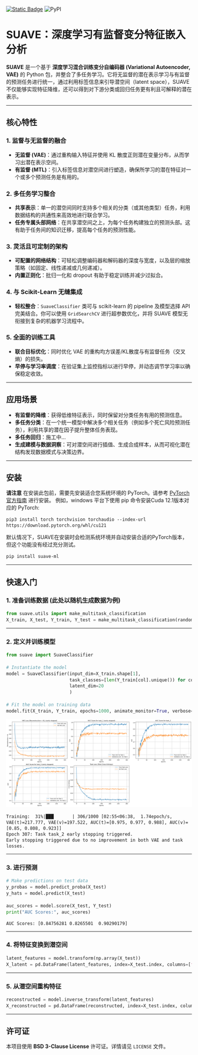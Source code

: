 [![Static Badge](https://img.shields.io/badge/English-README-1082C3?style=flat)](README.md)  ![PyPI](https://img.shields.io/pypi/v/suave-ml)

# SUAVE：深度学习有监督变分特征嵌入分析

**SUAVE** 是一个基于 **深度学习混合训练变分自编码器 (Variational Autoencoder, VAE)** 的 Python 包，并整合了多任务学习。它将无监督的潜在表示学习与有监督的预测任务进行统一，通过利用标签信息来引导潜空间（latent space），SUAVE 不仅能够实现特征降维，还可以得到对下游分类或回归任务更有利且可解释的潜在表示。

---

## 核心特性

### 1. 监督与无监督的融合

- **无监督 (VAE)**：通过重构输入特征并使用 KL 散度正则潜在变量分布，从而学习出潜在表示空间。
- **有监督 (MTL)**：引入标签信息对潜空间进行塑造，确保所学习的潜在特征对一个或多个预测任务是有用的。

### 2. 多任务学习整合

- **共享表示**：单一的潜空间同时支持多个相关的分类（或其他类型）任务，利用数据结构的共通性来高效地进行联合学习。
- **任务专属头部网络**：在共享潜空间之上，为每个任务构建独立的预测头部。这有助于任务间的知识迁移，提高每个任务的预测性能。

### 3. 灵活且可定制的架构

- **可配置的网络结构**：可轻松调整编码器和解码器的深度与宽度，以及层的缩放策略（如固定、线性递减或几何递减）。
- **内置正则化**：批归一化和 dropout 有助于稳定训练并减少过拟合。

### 4. 与 Scikit-Learn 无缝集成

- **轻松整合**：`SuaveClassifier` 类可与 scikit-learn 的 pipeline 及模型选择 API 完美结合。你可以使用 `GridSearchCV` 进行超参数优化，并将 SUAVE 模型无衔接到复杂的机器学习流程中。

### 5. 全面的训练工具

- **联合目标优化**：同时优化 VAE 的重构均方误差/KL散度与有监督任务（交叉熵）的损失。
- **早停与学习率调度**：在验证集上监控指标以进行早停，并动态调节学习率以确保稳定收敛。

---

## 应用场景

- **有监督的降维**：获得低维特征表示，同时保留对分类任务有用的预测信息。
- **多任务分类**：在一个统一模型中解决多个相关任务（例如多个死亡风险预测任务），利用共享的潜在因子提升整体任务表现。
- **多任务回归**：施工中...
- **生成建模与数据洞察**：可对潜空间进行插值、生成合成样本，从而可视化潜在结构发现数据模式与决策边界。

---

## 安装

**请注意** 在安装此包前，需要先安装适合您系统环境的 PyTorch。请参考 [PyTorch官方指南](https://pytorch.org/get-started/locally/) 进行安装。
例如，windows 平台下使用 pip 命令安装Cuda 12.1版本对应的 PyTorch:

```
pip3 install torch torchvision torchaudio --index-url https://download.pytorch.org/whl/cu121
```

默认情况下，SUAVE在安装时会检测系统环境并自动安装合适的PyTorch版本，但这个功能没有经过充分测试。

```bash
pip install suave-ml
```

---

## 快速入门

### 1. 准备训练数据 (此处以随机生成数据为例)

```python
from suave.utils import make_multitask_classification
X_train, X_test, Y_train, Y_test = make_multitask_classification(random_state=123)
```

---

### 2. 定义并训练模型

```python
from suave import SuaveClassifier

# Instantiate the model
model = SuaveClassifier(input_dim=X_train.shape[1],                                             # 输入数据特征维度数
                        task_classes=[len(Y_train[col].unique()) for col in Y_train.columns],   # 每个分类任务的类别数
                        latent_dim=20                                                           # 潜空间维度
                        )

# Fit the model on training data
model.fit(X_train, Y_train, epochs=1000, animate_monitor=True, verbose=1)
```

![png](readme_files/readme_3_0.png)

```
Training:  31%|███       | 306/1000 [02:55<06:38,  1.74epoch/s, VAE(t)=217.777, VAE(v)=197.522, AUC(t)=[0.975, 0.977, 0.988], AUC(v)=[0.85, 0.808, 0.923]] 
Epoch 307: Task task_2 early stopping triggered.
Early stopping triggered due to no improvement in both VAE and task losses.
```

---

### 3. 进行预测

```python
# Make predictions on test data
y_probas = model.predict_proba(X_test)
y_hats = model.predict(X_test)

auc_scores = model.score(X_test, Y_test)
print("AUC Scores:", auc_scores)
```

```
AUC Scores: [0.84756281 0.8265501  0.90290179]
```

---

### 4. 将特征变换到潜空间

```python
latent_features = model.transform(np.array(X_test))
X_latent = pd.DataFrame(latent_features, index=X_test.index, columns=[f'latent_feature {i+1}' for i in range(10)]) # 列数与latent_dim 参数一致
```

---

### 5. 从潜空间重构特征

```python
reconstructed = model.inverse_transform(latent_features)
X_reconstructed = pd.DataFrame(reconstructed, index=X_test.index, columns=X_test.columns)
```

---

## 许可证

本项目使用 **BSD 3-Clause License** 许可证。详情请见 `LICENSE` 文件。

